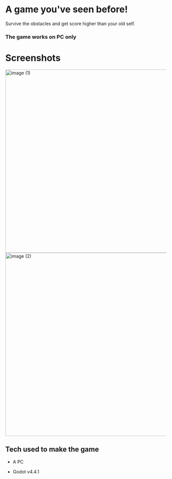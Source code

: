 # A game you've seen before!
Survive the obstacles and get score higher than your old self.
### The game works on PC only
# Screenshots 
<img width="1024" height="573" alt="image (1)" src="https://github.com/user-attachments/assets/66977f26-3538-4c4d-8006-08ee6cb4d6cf" />
<img width="1024" height="573" alt="image (2)" src="https://github.com/user-attachments/assets/80eada44-e41c-44f6-a140-7c5a2d4cdda6" />

## Tech used to make the game
- A PC
+ Godot v4.4.1
